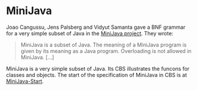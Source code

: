 MiniJava
========

Joao Cangussu, Jens Palsberg and Vidyut Samanta gave a BNF grammar for a very 
simple subset of Java in the [MiniJava project]. They wrote:

> MiniJava is a subset of Java. The meaning of a MiniJava program is given by 
> its meaning as a Java program. Overloading is not allowed in MiniJava. [...]

MiniJava is a very simple subset of Java. Its CBS illustrates the funcons 
for classes and objects. The start of the specification of MiniJava in CBS 
is at [MiniJava-Start].

[MiniJava project]: http://www.cambridge.org/us/features/052182060X/

[MiniJava-Start]: MiniJava-cbs/MiniJava/MiniJava-Start/index.html
